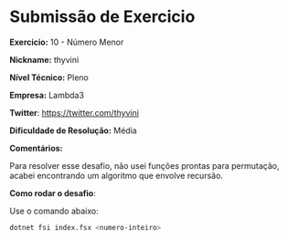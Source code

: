# Submissão de Exercicio

**Exercicio:** 10 - Número Menor

**Nickname:** thyvini

**Nível Técnico:** Pleno

**Empresa:** Lambda3

**Twitter**: https://twitter.com/thyvini

**Dificuldade de Resolução:** Média

**Comentários:**

Para resolver esse desafio, não usei funções prontas para permutação, acabei encontrando um algoritmo que envolve
recursão.

**Como rodar o desafio**: 

Use o comando abaixo: 
```bash
dotnet fsi index.fsx <numero-inteiro>
```
